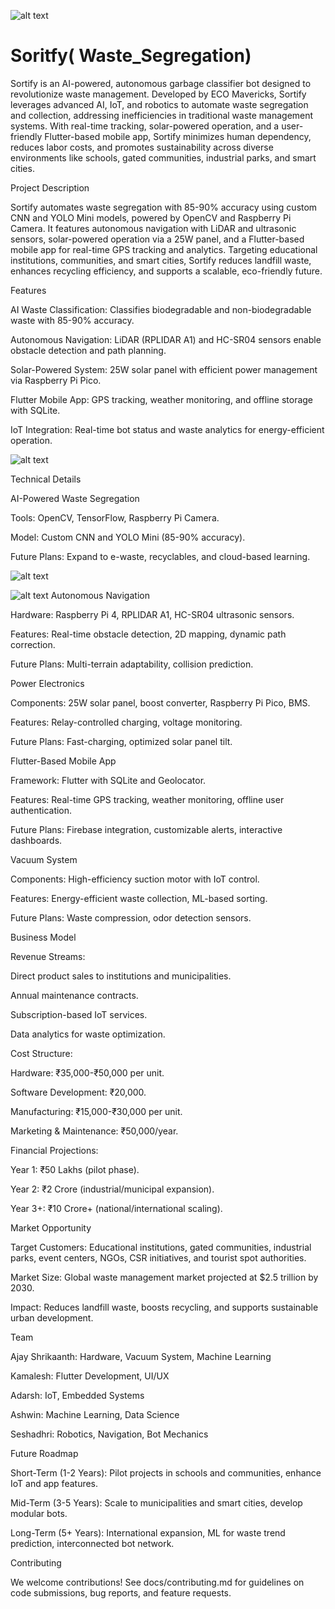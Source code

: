 ![alt text](<WhatsApp Image 2025-03-22 at 08.18.37_52954257.jpg>)
# Soritfy( Waste_Segregation) 
Sortify is an AI-powered, autonomous garbage classifier bot designed to revolutionize waste management. Developed by ECO Mavericks, Sortify leverages advanced AI, IoT, and robotics to automate waste segregation and collection, addressing inefficiencies in traditional waste management systems. With real-time tracking, solar-powered operation, and a user-friendly Flutter-based mobile app, Sortify minimizes human dependency, reduces labor costs, and promotes sustainability across diverse environments like schools, gated communities, industrial parks, and smart cities.

Project Description

Sortify automates waste segregation with 85-90% accuracy using custom CNN and YOLO Mini models, powered by OpenCV and Raspberry Pi Camera. It features autonomous navigation with LiDAR and ultrasonic sensors, solar-powered operation via a 25W panel, and a Flutter-based mobile app for real-time GPS tracking and analytics. Targeting educational institutions, communities, and smart cities, Sortify reduces landfill waste, enhances recycling efficiency, and supports a scalable, eco-friendly future.

Features





AI Waste Classification: Classifies biodegradable and non-biodegradable waste with 85-90% accuracy.



Autonomous Navigation: LiDAR (RPLIDAR A1) and HC-SR04 sensors enable obstacle detection and path planning.



Solar-Powered System: 25W solar panel with efficient power management via Raspberry Pi Pico.



Flutter Mobile App: GPS tracking, weather monitoring, and offline storage with SQLite.



IoT Integration: Real-time bot status and waste analytics for energy-efficient operation.

![alt text](<WhatsApp Image 2025-03-22 at 08.08.51_8433f2dd.jpg>)

Technical Details

AI-Powered Waste Segregation





Tools: OpenCV, TensorFlow, Raspberry Pi Camera.



Model: Custom CNN and YOLO Mini (85-90% accuracy).



Future Plans: Expand to e-waste, recyclables, and cloud-based learning.

![alt text](<WhatsApp Image 2025-03-22 at 08.09.39_e29eb957.jpg>)

![alt text](IMG20250322130205[1].jpg)
Autonomous Navigation





Hardware: Raspberry Pi 4, RPLIDAR A1, HC-SR04 ultrasonic sensors.



Features: Real-time obstacle detection, 2D mapping, dynamic path correction.



Future Plans: Multi-terrain adaptability, collision prediction.

Power Electronics





Components: 25W solar panel, boost converter, Raspberry Pi Pico, BMS.



Features: Relay-controlled charging, voltage monitoring.



Future Plans: Fast-charging, optimized solar panel tilt.

Flutter-Based Mobile App





Framework: Flutter with SQLite and Geolocator.



Features: Real-time GPS tracking, weather monitoring, offline user authentication.



Future Plans: Firebase integration, customizable alerts, interactive dashboards.

Vacuum System





Components: High-efficiency suction motor with IoT control.



Features: Energy-efficient waste collection, ML-based sorting.



Future Plans: Waste compression, odor detection sensors.

Business Model





Revenue Streams:





Direct product sales to institutions and municipalities.



Annual maintenance contracts.



Subscription-based IoT services.



Data analytics for waste optimization.



Cost Structure:





Hardware: ₹35,000-₹50,000 per unit.



Software Development: ₹20,000.



Manufacturing: ₹15,000-₹30,000 per unit.



Marketing & Maintenance: ₹50,000/year.



Financial Projections:





Year 1: ₹50 Lakhs (pilot phase).



Year 2: ₹2 Crore (industrial/municipal expansion).



Year 3+: ₹10 Crore+ (national/international scaling).

Market Opportunity





Target Customers: Educational institutions, gated communities, industrial parks, event centers, NGOs, CSR initiatives, and tourist spot authorities.



Market Size: Global waste management market projected at $2.5 trillion by 2030.



Impact: Reduces landfill waste, boosts recycling, and supports sustainable urban development.

Team





Ajay Shrikaanth: Hardware, Vacuum System, Machine Learning



Kamalesh: Flutter Development, UI/UX



Adarsh: IoT, Embedded Systems



Ashwin: Machine Learning, Data Science



Seshadhri: Robotics, Navigation, Bot Mechanics

Future Roadmap





Short-Term (1-2 Years): Pilot projects in schools and communities, enhance IoT and app features.



Mid-Term (3-5 Years): Scale to municipalities and smart cities, develop modular bots.



Long-Term (5+ Years): International expansion, ML for waste trend prediction, interconnected bot network.

Contributing

We welcome contributions! See docs/contributing.md for guidelines on code submissions, bug reports, and feature requests.

